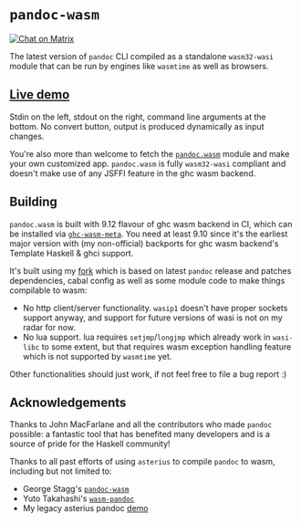 # `pandoc-wasm`

[![Chat on Matrix](https://matrix.to/img/matrix-badge.svg)](https://matrix.to/#/#haskell-wasm:matrix.terrorjack.com)

The latest version of `pandoc` CLI compiled as a standalone
`wasm32-wasi` module that can be run by engines like `wasmtime` as
well as browsers.

## [Live demo](https://johanneswilm.github.io/pandoc-wasm)

Stdin on the left, stdout on the right, command line arguments at the
bottom. No convert button, output is produced dynamically as input
changes.

You're also more than welcome to fetch the
[`pandoc.wasm`](https://johanneswilm.github.io/pandoc-wasm/pandoc.wasm)
module and make your own customized app. `pandoc.wasm` is fully
`wasm32-wasi` compliant and doesn't make use of any JSFFI feature in
the ghc wasm backend.

## Building

`pandoc.wasm` is built with 9.12 flavour of ghc wasm backend in CI,
which can be installed via
[`ghc-wasm-meta`](https://gitlab.haskell.org/haskell-wasm/ghc-wasm-meta). You
need at least 9.10 since it's the earliest major version with (my
non-official) backports for ghc wasm backend's Template Haskell & ghci
support.

It's built using my
[fork](https://github.com/haskell-wasm/pandoc/tree/wasm) which is
based on latest `pandoc` release and patches dependencies, cabal
config as well as some module code to make things compilable to wasm:

- No http client/server functionality. `wasip1` doesn't have proper
  sockets support anyway, and support for future versions of wasi is
  not on my radar for now.
- No lua support. lua requires `setjmp`/`longjmp` which already work
  in `wasi-libc` to some extent, but that requires wasm exception
  handling feature which is not supported by `wasmtime` yet.

Other functionalities should just work, if not feel free to file a bug
report :)

## Acknowledgements

Thanks to John MacFarlane and all the contributors who made `pandoc`
possible: a fantastic tool that has benefited many developers and is a
source of pride for the Haskell community!

Thanks to all past efforts of using `asterius` to compile `pandoc` to
wasm, including but not limited to:

- George Stagg's [`pandoc-wasm`](https://github.com/georgestagg/pandoc-wasm)
- Yuto Takahashi's [`wasm-pandoc`](https://github.com/y-taka-23/wasm-pandoc)
- My legacy asterius pandoc [demo](https://asterius.netlify.app/demo/pandoc/pandoc.html)
